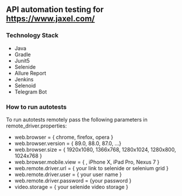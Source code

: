 ## API automation testing for https://www.jaxel.com/

### Technology Stack

- Java
- Gradle
- Junit5
- Selenide
- Allure Report
- Jenkins
- Selenoid
- Telegram Bot

### How to run autotests
To run autotests remotely pass the following parameters in remote_driver.properties:
- web.browser = { chrome, firefox, opera }
- web.browser.version = { 89.0, 88.0, 87.0, ...}
- web.browser.size = { 1920x1080, 1366x768, 1280x1024, 1280x800, 1024x768 }
- web.browser.mobile.view = { , iPhone X, iPad Pro, Nexus 7 }
- web.remote.driver.url = { your link to selenide or selenium grid }
- web.remote.driver.user = { your user name }
- web.remote.driver.password = {your password }
- video.storage = { your selenide video storage }



